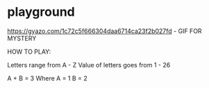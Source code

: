 # playground

https://gyazo.com/1c72c5f666304daa6714ca23f2b027fd - GIF FOR MYSTERY

HOW TO PLAY:

Letters range from A - Z
Value of letters goes from 1 - 26

A + B = 3
Where 
A = 1
B = 2
